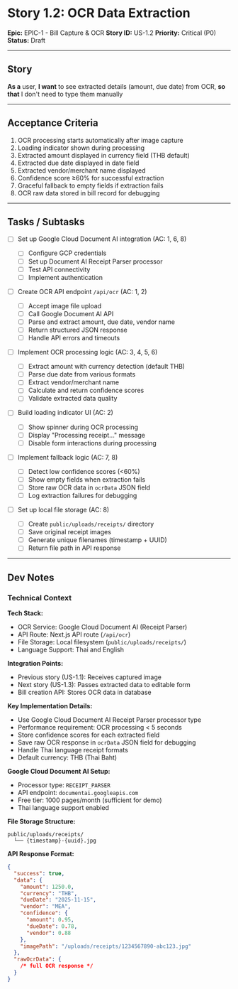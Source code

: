 # Story 1.2: OCR Data Extraction

**Epic:** EPIC-1 - Bill Capture & OCR
**Story ID:** US-1.2
**Priority:** Critical (P0)
**Status:** Draft

---

## Story

**As a** user,
**I want** to see extracted details (amount, due date) from OCR,
**so that** I don't need to type them manually

---

## Acceptance Criteria

1. OCR processing starts automatically after image capture
2. Loading indicator shown during processing
3. Extracted amount displayed in currency field (THB default)
4. Extracted due date displayed in date field
5. Extracted vendor/merchant name displayed
6. Confidence score ≥60% for successful extraction
7. Graceful fallback to empty fields if extraction fails
8. OCR raw data stored in bill record for debugging

---

## Tasks / Subtasks

- [ ] Set up Google Cloud Document AI integration (AC: 1, 6, 8)

  - [ ] Configure GCP credentials
  - [ ] Set up Document AI Receipt Parser processor
  - [ ] Test API connectivity
  - [ ] Implement authentication

- [ ] Create OCR API endpoint `/api/ocr` (AC: 1, 2)

  - [ ] Accept image file upload
  - [ ] Call Google Document AI API
  - [ ] Parse and extract amount, due date, vendor name
  - [ ] Return structured JSON response
  - [ ] Handle API errors and timeouts

- [ ] Implement OCR processing logic (AC: 3, 4, 5, 6)

  - [ ] Extract amount with currency detection (default THB)
  - [ ] Parse due date from various formats
  - [ ] Extract vendor/merchant name
  - [ ] Calculate and return confidence scores
  - [ ] Validate extracted data quality

- [ ] Build loading indicator UI (AC: 2)

  - [ ] Show spinner during OCR processing
  - [ ] Display "Processing receipt..." message
  - [ ] Disable form interactions during processing

- [ ] Implement fallback logic (AC: 7, 8)

  - [ ] Detect low confidence scores (<60%)
  - [ ] Show empty fields when extraction fails
  - [ ] Store raw OCR data in `ocrData` JSON field
  - [ ] Log extraction failures for debugging

- [ ] Set up local file storage (AC: 8)
  - [ ] Create `public/uploads/receipts/` directory
  - [ ] Save original receipt images
  - [ ] Generate unique filenames (timestamp + UUID)
  - [ ] Return file path in API response

---

## Dev Notes

### Technical Context

**Tech Stack:**

- OCR Service: Google Cloud Document AI (Receipt Parser)
- API Route: Next.js API route (`/api/ocr`)
- File Storage: Local filesystem (`public/uploads/receipts/`)
- Language Support: Thai and English

**Integration Points:**

- Previous story (US-1.1): Receives captured image
- Next story (US-1.3): Passes extracted data to editable form
- Bill creation API: Stores OCR data in database

**Key Implementation Details:**

- Use Google Cloud Document AI Receipt Parser processor type
- Performance requirement: OCR processing < 5 seconds
- Store confidence scores for each extracted field
- Save raw OCR response in `ocrData` JSON field for debugging
- Handle Thai language receipt formats
- Default currency: THB (Thai Baht)

**Google Cloud Document AI Setup:**

- Processor type: `RECEIPT_PARSER`
- API endpoint: `documentai.googleapis.com`
- Free tier: 1000 pages/month (sufficient for demo)
- Thai language support enabled

**File Storage Structure:**

```
public/uploads/receipts/
  └── {timestamp}-{uuid}.jpg
```

**API Response Format:**

```json
{
  "success": true,
  "data": {
    "amount": 1250.0,
    "currency": "THB",
    "dueDate": "2025-11-15",
    "vendor": "MEA",
    "confidence": {
      "amount": 0.95,
      "dueDate": 0.78,
      "vendor": 0.88
    },
    "imagePath": "/uploads/receipts/1234567890-abc123.jpg"
  },
  "rawOcrData": {
    /* full OCR response */
  }
}
```
